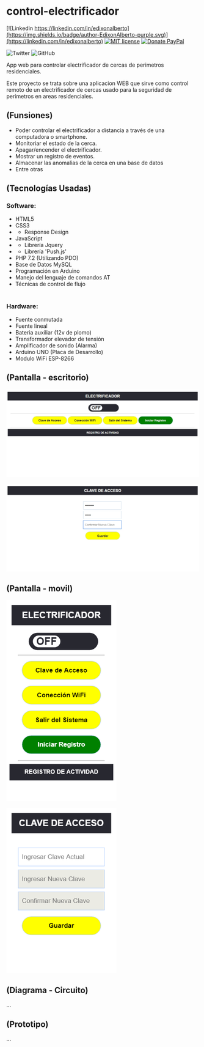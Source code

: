 control-electrificador
=

[![Linkedin https://linkedin.com/in/edixonalberto](https://img.shields.io/badge/author-EdixonAlberto-purple.svg)](https://linkedin.com/in/edixonalberto)
[![MIT license](https://img.shields.io/badge/license-MIT-green.svg)](./LICENSE.md)
[![Donate PayPal](https://img.shields.io/badge/give-donation-blue.svg)](https://paypal.me/edixonp)

![Twitter](https://img.shields.io/twitter/follow/EdixonAlbertto.svg?style=social)
![GitHub](https://img.shields.io/github/followers/EdixonAlberto.svg?label=Follow&style=social)

App web para controlar electrificador de cercas de perimetros residenciales.

Este proyecto se trata sobre una aplicacion WEB que sirve como control remoto de un electrificador de cercas usado para la seguridad de perimetros en areas residenciales.

## (Funsiones)
+ Poder controlar el electrificador a distancia a través de una computadora o smartphone.
+ Monitoriar el estado de la cerca.
+ Apagar/encender el electrificador.
+ Mostrar un registro de eventos.
+ Almacenar las anomalias de la cerca en una base de datos
+ Entre otras

## (Tecnologías Usadas)

### **Software:**
+ HTML5
+ CSS3
+ + Response Design
+ JavaScript
+ + Librería Jquery
+ + Librería 'Push.js'
+ PHP 7.2 (Utilizando PDO)
+ Base de Datos MySQL
+ Programación en Arduino
+ Manejo del lenguaje de comandos AT
+ Técnicas de control de flujo

#

### **Hardware:**
+ Fuente conmutada
+ Fuente lineal
+ Bateria auxiliar (12v de plomo)
+ Transformador elevador de tensión
+ Amplificador de sonido (Alarma)
+ Arduino UNO (Placa de Desarrollo)
+ Modulo WiFi ESP-8266

## (Pantalla - escritorio)

![home](./docs/home.jpg)

![update-pass](./docs/update-pass.jpg)

## (Pantalla - movil)

![home-mobile](./docs/home-mobile.png)

![update-pass-mobile](./docs/update-pass-mobile.png)

## (Diagrama - Circuito)

...

## (Prototipo)

...

